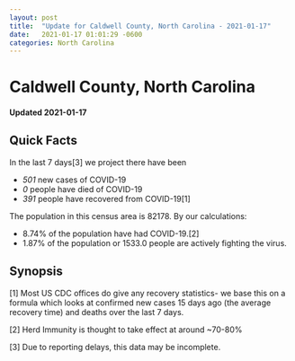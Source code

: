 ```yaml
---
layout: post
title:  "Update for Caldwell County, North Carolina - 2021-01-17"
date:   2021-01-17 01:01:29 -0600
categories: North Carolina
---
```


# Caldwell County, North Carolina
#### Updated 2021-01-17

## Quick Facts

In the last 7 days[3] we project there have been
- *501* new cases of COVID-19
- *0* people have died of COVID-19
- *391* people have recovered from COVID-19[1]

The population in this census area is 82178. By our calculations:
- 8.74% of the population have had COVID-19.[2]
- 1.87% of the population or 1533.0 people are actively fighting the virus.

## Synopsis




[1] Most US CDC offices do give any recovery statistics- we base this on a formula which looks at confirmed new cases
15 days ago (the average recovery time) and deaths over the last 7 days.

[2] Herd Immunity is thought to take effect at around ~70-80%

[3] Due to reporting delays, this data may be incomplete.
 
    